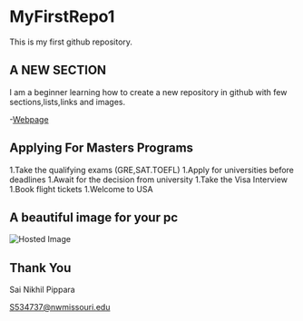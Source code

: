 # MyFirstRepo1
This is my first github repository.

## A NEW SECTION
I am a beginner learning how to create a new repository in github with few sections,lists,links and images.

-[Webpage](https://en.wikipedia.org/wiki/History_of_the_World_Wide_Web)

## Applying For Masters Programs 

1.Take the qualifying exams (GRE,SAT.TOEFL)
1.Apply for universities before deadlines
1.Await for the decision from university
1.Take the Visa Interview
1.Book flight tickets
1.Welcome to USA

## A beautiful image for your pc 
![Hosted Image](https://i.ytimg.com/vi/4NGZQqPpDMw/maxresdefault.jpg)

## Thank You
Sai Nikhil Pippara

S534737@nwmissouri.edu



